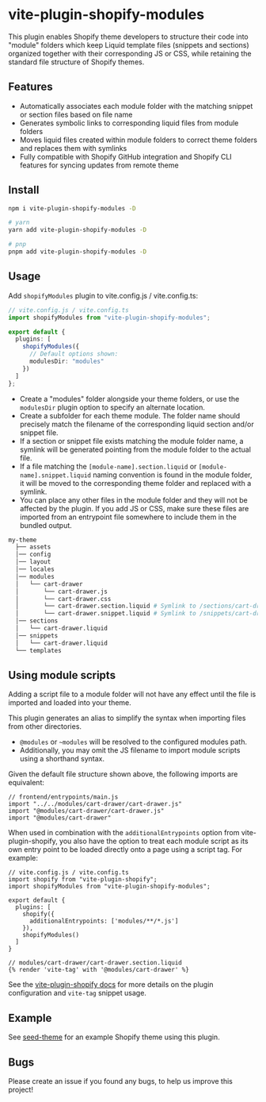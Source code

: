 # vite-plugin-shopify-modules

This plugin enables Shopify theme developers to structure their code into "module" folders which keep Liquid template files (snippets and sections) organized together with their corresponding JS or CSS, while retaining the standard file structure of Shopify themes.

## Features

- Automatically associates each module folder with the matching snippet or section files based on file name
- Generates symbolic links to corresponding liquid files from module folders
- Moves liquid files created within module folders to correct theme folders and replaces them with symlinks
- Fully compatible with Shopify GitHub integration and Shopify CLI features for syncing updates from remote theme

## Install

```bash
npm i vite-plugin-shopify-modules -D

# yarn
yarn add vite-plugin-shopify-modules -D

# pnp
pnpm add vite-plugin-shopify-modules -D

```

## Usage

Add `shopifyModules` plugin to vite.config.js / vite.config.ts:

```ts
// vite.config.js / vite.config.ts
import shopifyModules from "vite-plugin-shopify-modules";

export default {
  plugins: [
    shopifyModules({
      // Default options shown:
      modulesDir: "modules"
    })
  ]
};
```

- Create a "modules" folder alongside your theme folders, or use the `modulesDir` plugin option to specify an alternate location.
- Create a subfolder for each theme module. The folder name should precisely match the filename of the corresponding liquid section and/or snippet file.
- If a section or snippet file exists matching the module folder name, a symlink will be generated pointing from the module folder to the actual file.
- If a file matching the `[module-name].section.liquid` or `[module-name].snippet.liquid` naming convention is found in the module folder, it will be moved to the corresponding theme folder and replaced with a symlink.
- You can place any other files in the module folder and they will not be affected by the plugin. If you add JS or CSS, make sure these files are imported from an entrypoint file somewhere to include them in the bundled output.

```bash
my-theme
  ├── assets
  │── config
  │── layout
  │── locales
  │── modules
  │   └── cart-drawer
  │       └── cart-drawer.js
  │       └── cart-drawer.css
  │       └── cart-drawer.section.liquid # Symlink to /sections/cart-drawer.liquid
  │       └── cart-drawer.snippet.liquid # Symlink to /snippets/cart-drawer.liquid
  │── sections
  │   └── cart-drawer.liquid
  │── snippets
  │   └── cart-drawer.liquid
  └── templates
```

## Using module scripts

Adding a script file to a module folder will not have any effect until the file is imported and loaded into your theme.

This plugin generates an alias to simplify the syntax when importing files from other directories.

- `@modules` or `~modules` will be resolved to the configured modules path.
- Additionally, you may omit the JS filename to import module scripts using a shorthand syntax.

Given the default file structure shown above, the following imports are equivalent:

```
// frontend/entrypoints/main.js
import "../../modules/cart-drawer/cart-drawer.js"
import "@modules/cart-drawer/cart-drawer.js"
import "@modules/cart-drawer"
```

When used in combination with the `additionalEntrypoints` option from vite-plugin-shopify, you also have the option to treat each module script as its own entry point to be loaded directly onto a page using a script tag. For example:

```
// vite.config.js / vite.config.ts
import shopify from "vite-plugin-shopify";
import shopifyModules from "vite-plugin-shopify-modules";

export default {
  plugins: [
    shopify({
      additionalEntrypoints: ['modules/**/*.js']
    }),
    shopifyModules()
  ]
}
```

```
// modules/cart-drawer/cart-drawer.section.liquid
{% render 'vite-tag' with '@modules/cart-drawer' %}
```

See the [vite-plugin-shopify docs](https://github.com/barrel/barrel-shopify/tree/main/packages/vite-plugin-shopify) for more details on the plugin configuration and `vite-tag` snippet usage.

## Example

See [seed-theme](https://github.com/barrel/barrel-shopify/tree/main/themes/seed-theme) for an example Shopify theme using this plugin.

## Bugs

Please create an issue if you found any bugs, to help us improve this project!
